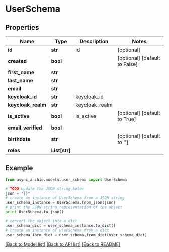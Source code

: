 # UserSchema


## Properties

Name | Type | Description | Notes
------------ | ------------- | ------------- | -------------
**id** | **str** | id | [optional] 
**created** | **bool** |  | [optional] [default to False]
**first_name** | **str** |  | 
**last_name** | **str** |  | 
**email** | **str** |  | 
**keycloak_id** | **str** | keycloak_id | 
**keycloak_realm** | **str** | keycloak_realm | 
**is_active** | **bool** | is_active | [optional] [default to True]
**email_verified** | **bool** |  | 
**birthdate** | **str** |  | [optional] [default to '']
**roles** | **List[str]** |  | 

## Example

```python
from async_anchio.models.user_schema import UserSchema

# TODO update the JSON string below
json = "{}"
# create an instance of UserSchema from a JSON string
user_schema_instance = UserSchema.from_json(json)
# print the JSON string representation of the object
print UserSchema.to_json()

# convert the object into a dict
user_schema_dict = user_schema_instance.to_dict()
# create an instance of UserSchema from a dict
user_schema_form_dict = user_schema.from_dict(user_schema_dict)
```
[[Back to Model list]](../README.md#documentation-for-models) [[Back to API list]](../README.md#documentation-for-api-endpoints) [[Back to README]](../README.md)


